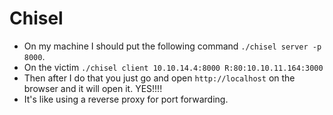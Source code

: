 # Chisel


* On my machine I should put the following command `./chisel server -p 8000`.
* On the victim `./chisel client 10.10.14.4:8000 R:80:10.10.11.164:3000`
* Then after I do that you just go and open `http://localhost` on the browser and it will open it. YES!!!!
* It's like using a reverse proxy for port forwarding.